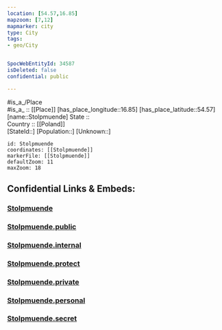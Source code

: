 ```yaml
---
location: [54.57,16.85] 
mapzoom: [7,12] 
mapmarker: city 
type: City
tags:
- geo/City


SpocWebEntityId: 34587
isDeleted: false
confidential: public

---
```

#is_a_/Place  
#is_a_ :: [[Place]] 
[has_place_longitude::16.85] 
[has_place_latitude::54.57] 
[name::Stolpmuende] 
State ::  
Country :: [[Poland]]  
[StateId::] 
[Population::] 
[Unknown::] 


```leaflet
id: Stolpmuende
coordinates: [[Stolpmuende]] 
markerFile: [[Stolpmuende]] 
defaultZoom: 11 
maxZoom: 18
```


## Confidential Links & Embeds: 

### [Stolpmuende](/_Standards/Earth/Continent/Europe/Europe~East/Poland/Provinces~Poland/Pomeranian/City/Stolpmuende.md) 

### [Stolpmuende.public](/_public/Earth/Continent/Europe/Europe~East/Poland/Provinces~Poland/Pomeranian/City/Stolpmuende.public.md) 

### [Stolpmuende.internal](/_internal/Earth/Continent/Europe/Europe~East/Poland/Provinces~Poland/Pomeranian/City/Stolpmuende.internal.md) 

### [Stolpmuende.protect](/_protect/Earth/Continent/Europe/Europe~East/Poland/Provinces~Poland/Pomeranian/City/Stolpmuende.protect.md) 

### [Stolpmuende.private](/_private/Earth/Continent/Europe/Europe~East/Poland/Provinces~Poland/Pomeranian/City/Stolpmuende.private.md) 

### [Stolpmuende.personal](/_personal/Earth/Continent/Europe/Europe~East/Poland/Provinces~Poland/Pomeranian/City/Stolpmuende.personal.md) 

### [Stolpmuende.secret](/_secret/Earth/Continent/Europe/Europe~East/Poland/Provinces~Poland/Pomeranian/City/Stolpmuende.secret.md)

